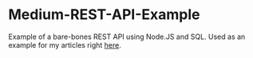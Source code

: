 # Medium-REST-API-Example
Example of a bare-bones REST API using Node.JS and SQL. Used as an example for my articles right [here]([https://support.west-wind.com](https://medium.com/@f.sulitskiy/rest-api-with-node-js-and-sql-from-scratch-part-i-outline-368420ae7899)https://medium.com/@f.sulitskiy/rest-api-with-node-js-and-sql-from-scratch-part-i-outline-368420ae7899).
